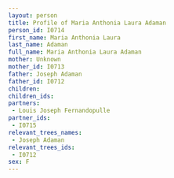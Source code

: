 ```yaml
---
layout: person
title: Profile of Maria Anthonia Laura Adaman
person_id: I0714
first_name: Maria Anthonia Laura
last_name: Adaman
full_name: Maria Anthonia Laura Adaman
mother: Unknown
mother_id: I0713
father: Joseph Adaman
father_id: I0712
children:
children_ids:
partners:
 - Louis Joseph Fernandopulle
partner_ids:
 - I0715
relevant_trees_names:
 - Joseph Adaman
relevant_trees_ids:
 - I0712
sex: F
---
```


